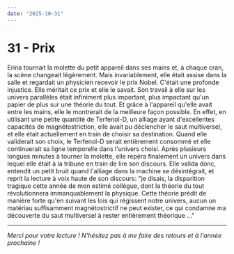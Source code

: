 ```yaml
---
date: "2025-10-31"
---
```

# 31 - Prix

Erina tournait la molette du petit appareil dans ses mains et, à chaque cran, la scène
changeait légèrement. Mais invariablement, elle était assise dans la salle et regardait
un physicien recevoir le prix Nobel. C'était une profonde injustice. Elle méritait ce
prix et elle le savait. Son travail à elle sur les univers parallèles était infiniment
plus important, plus impactant qu'un papier de plus sur une théorie du tout. Et grâce à
l'appareil qu'elle avait entre les mains, elle le montrerait de la meilleure façon
possible. En effet, en utilisant une petite quantité de Terfenol-D, un alliage ayant
d'excellentes capacités de magnétostriction, elle avait pu déclencher le saut
multiversel, et elle était actuellement en train de choisir sa destination. Quand elle
validerait son choix, le Terfenol-D serait entièrement consommé et elle continuerait sa
ligne temporelle dans l'univers choisi. Après plusieurs longues minutes à tourner la
molette, elle repéra finalement un univers dans lequel elle était à la tribune en train
de lire son discours. Elle valida donc, entendit un petit bruit quand l'alliage dans la
machine se désintégrait, et reprit la lecture à voix haute de son discours: "je disais,
la disparition tragique cette année de mon estimé collègue, dont la théorie du tout
révolutionnera immanquablement la physique. Cette théorie prédit de manière forte qu'en
suivant les lois qui régissent notre univers, aucun un matériau suffisamment
magnétostrictif ne peut exister, ce qui condamne ma découverte du saut multiversel à
rester entièrement théorique …"

* * *

*Merci pour votre lecture ! N'hésitez pas à me faire des retours et à l'année prochaine
!*
